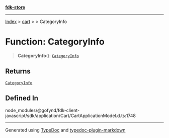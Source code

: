 [**fdk-store**](../../../README.md)
***

[Index](../../../API.md) > [cart](../../README.md) > [<internal>](../README.md) > CategoryInfo

# Function: CategoryInfo

> **CategoryInfo**(): [`CategoryInfo`](../type-aliases/type-alias.CategoryInfo.md)

## Returns

[`CategoryInfo`](../type-aliases/type-alias.CategoryInfo.md)

## Defined In

node\_modules/@gofynd/fdk-client-javascript/sdk/application/Cart/CartApplicationModel.d.ts:1748

***
Generated using [TypeDoc](https://typedoc.org/) and [typedoc-plugin-markdown](https://www.npmjs.com/package/typedoc-plugin-markdown)
